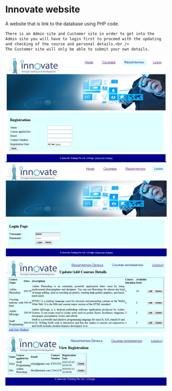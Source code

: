 # Innovate website

A website that is link to the database using PHP code.

```
There is an Admin site and Customer site in order to get into the Admin site you will have to login first to proceed with the updating and checking of the course and personal details.<br />
The Customer site will only be able to submit your own details.
```

![GitHub Logo](/README%20Image/Resgistration.png)
![GitHub Logo](/README%20Image/login.png)
![GitHub Logo](/README%20Image/Admin%20Course.png)
![GitHub Logo](/README%20Image/Admin%20Resgistration.png)
